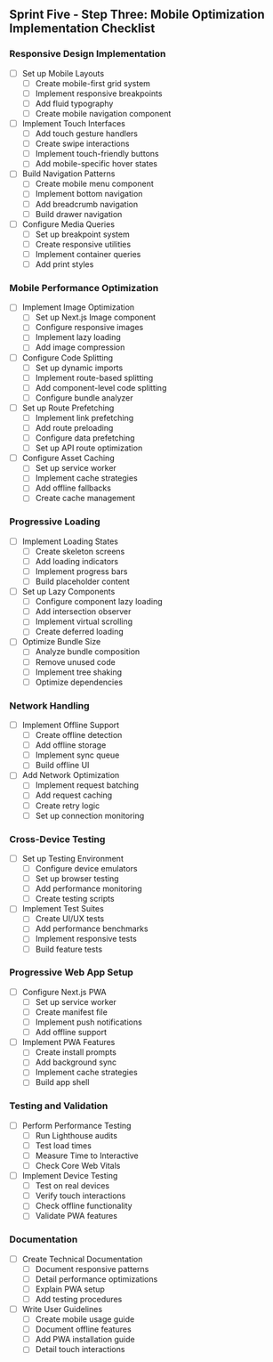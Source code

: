 ## Sprint Five - Step Three: Mobile Optimization Implementation Checklist

### Responsive Design Implementation
- [ ] Set up Mobile Layouts
  - [ ] Create mobile-first grid system
  - [ ] Implement responsive breakpoints
  - [ ] Add fluid typography
  - [ ] Create mobile navigation component

- [ ] Implement Touch Interfaces
  - [ ] Add touch gesture handlers
  - [ ] Create swipe interactions
  - [ ] Implement touch-friendly buttons
  - [ ] Add mobile-specific hover states

- [ ] Build Navigation Patterns
  - [ ] Create mobile menu component
  - [ ] Implement bottom navigation
  - [ ] Add breadcrumb navigation
  - [ ] Build drawer navigation

- [ ] Configure Media Queries
  - [ ] Set up breakpoint system
  - [ ] Create responsive utilities
  - [ ] Implement container queries
  - [ ] Add print styles

### Mobile Performance Optimization
- [ ] Implement Image Optimization
  - [ ] Set up Next.js Image component
  - [ ] Configure responsive images
  - [ ] Implement lazy loading
  - [ ] Add image compression

- [ ] Configure Code Splitting
  - [ ] Set up dynamic imports
  - [ ] Implement route-based splitting
  - [ ] Add component-level code splitting
  - [ ] Configure bundle analyzer

- [ ] Set up Route Prefetching
  - [ ] Implement link prefetching
  - [ ] Add route preloading
  - [ ] Configure data prefetching
  - [ ] Set up API route optimization

- [ ] Configure Asset Caching
  - [ ] Set up service worker
  - [ ] Implement cache strategies
  - [ ] Add offline fallbacks
  - [ ] Create cache management

### Progressive Loading
- [ ] Implement Loading States
  - [ ] Create skeleton screens
  - [ ] Add loading indicators
  - [ ] Implement progress bars
  - [ ] Build placeholder content

- [ ] Set up Lazy Components
  - [ ] Configure component lazy loading
  - [ ] Add intersection observer
  - [ ] Implement virtual scrolling
  - [ ] Create deferred loading

- [ ] Optimize Bundle Size
  - [ ] Analyze bundle composition
  - [ ] Remove unused code
  - [ ] Implement tree shaking
  - [ ] Optimize dependencies

### Network Handling
- [ ] Implement Offline Support
  - [ ] Create offline detection
  - [ ] Add offline storage
  - [ ] Implement sync queue
  - [ ] Build offline UI

- [ ] Add Network Optimization
  - [ ] Implement request batching
  - [ ] Add request caching
  - [ ] Create retry logic
  - [ ] Set up connection monitoring

### Cross-Device Testing
- [ ] Set up Testing Environment
  - [ ] Configure device emulators
  - [ ] Set up browser testing
  - [ ] Add performance monitoring
  - [ ] Create testing scripts

- [ ] Implement Test Suites
  - [ ] Create UI/UX tests
  - [ ] Add performance benchmarks
  - [ ] Implement responsive tests
  - [ ] Build feature tests

### Progressive Web App Setup
- [ ] Configure Next.js PWA
  - [ ] Set up service worker
  - [ ] Create manifest file
  - [ ] Implement push notifications
  - [ ] Add offline support

- [ ] Implement PWA Features
  - [ ] Create install prompts
  - [ ] Add background sync
  - [ ] Implement cache strategies
  - [ ] Build app shell

### Testing and Validation
- [ ] Perform Performance Testing
  - [ ] Run Lighthouse audits
  - [ ] Test load times
  - [ ] Measure Time to Interactive
  - [ ] Check Core Web Vitals

- [ ] Implement Device Testing
  - [ ] Test on real devices
  - [ ] Verify touch interactions
  - [ ] Check offline functionality
  - [ ] Validate PWA features

### Documentation
- [ ] Create Technical Documentation
  - [ ] Document responsive patterns
  - [ ] Detail performance optimizations
  - [ ] Explain PWA setup
  - [ ] Add testing procedures

- [ ] Write User Guidelines
  - [ ] Create mobile usage guide
  - [ ] Document offline features
  - [ ] Add PWA installation guide
  - [ ] Detail touch interactions 